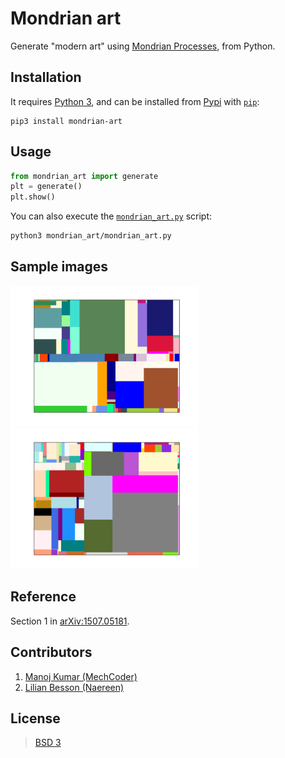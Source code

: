 # Mondrian art

Generate "modern art" using [Mondrian Processes](https://en.wikipedia.org/wiki/Piet_Mondrian#Paris_.281911.E2.80.931914.29), from Python.

## Installation
It requires [Python 3](https://docs.python.org/3/), and can be installed from [Pypi](https://pypi.python.org/pypi/mondrian-art/) with [`pip`](https://pip.pypa.io/):
```
pip3 install mondrian-art
```

## Usage

```python
from mondrian_art import generate
plt = generate()
plt.show()
```

You can also execute the [`mondrian_art.py`](https://github.com/MechCoder/mondrian-art/blob/master/mondrian_art/mondrian_art.py) script:

```bash
python3 mondrian_art/mondrian_art.py
```

## Sample images

<img src="images/image1.png" width="300"/>  <img src="images/image2.png" width="300"/>

## Reference
Section 1 in [arXiv:1507.05181](https://arxiv.org/pdf/1507.05181.pdf).

## Contributors
1. [Manoj Kumar (MechCoder)](https://github.com/MechCoder/)
2. [Lilian Besson (Naereen)](https://github.com/Naereen/)

## License
> [BSD 3](https://github.com/MechCoder/mondrian-art/blob/master/LICENSE.txt)
